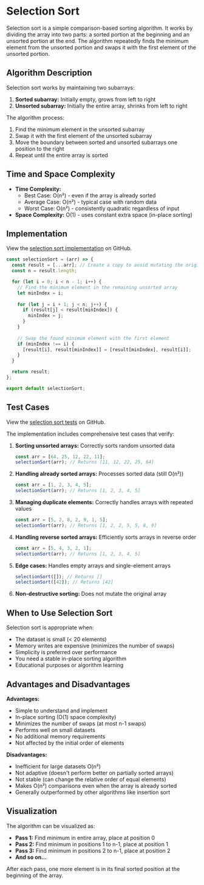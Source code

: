 # Selection Sort

Selection sort is a simple comparison-based sorting algorithm. It works by dividing the array into two parts: a sorted portion at the beginning and an unsorted portion at the end. The algorithm repeatedly finds the minimum element from the unsorted portion and swaps it with the first element of the unsorted portion.

## Algorithm Description

Selection sort works by maintaining two subarrays:

1. **Sorted subarray:** Initially empty, grows from left to right
2. **Unsorted subarray:** Initially the entire array, shrinks from left to right

The algorithm process:

1. Find the minimum element in the unsorted subarray
2. Swap it with the first element of the unsorted subarray
3. Move the boundary between sorted and unsorted subarrays one position to the right
4. Repeat until the entire array is sorted

## Time and Space Complexity

- **Time Complexity:**
  - Best Case: O(n²) - even if the array is already sorted
  - Average Case: O(n²) - typical case with random data
  - Worst Case: O(n²) - consistently quadratic regardless of input
- **Space Complexity:** O(1) - uses constant extra space (in-place sorting)

## Implementation

View the [selection sort implementation](https://github.com/kostyngricuk/patterns-algorithms-and-data-structures/blob/master/examples/algorithms/sort/selectionSort/index.js) on GitHub.

```js
const selectionSort = (arr) => {
  const result = [...arr]; // Create a copy to avoid mutating the original array
  const n = result.length;

  for (let i = 0; i < n - 1; i++) {
    // Find the minimum element in the remaining unsorted array
    let minIndex = i;
    
    for (let j = i + 1; j < n; j++) {
      if (result[j] < result[minIndex]) {
        minIndex = j;
      }
    }
    
    // Swap the found minimum element with the first element
    if (minIndex !== i) {
      [result[i], result[minIndex]] = [result[minIndex], result[i]];
    }
  }

  return result;
};

export default selectionSort;
```

## Test Cases

View the [selection sort tests](https://github.com/kostyngricuk/patterns-algorithms-and-data-structures/blob/master/examples/algorithms/sort/selectionSort/index.test.js) on GitHub.

The implementation includes comprehensive test cases that verify:

1. **Sorting unsorted arrays:** Correctly sorts random unsorted data

   ```js
   const arr = [64, 25, 12, 22, 11];
   selectionSort(arr); // Returns [11, 12, 22, 25, 64]
   ```

2. **Handling already sorted arrays:** Processes sorted data (still O(n²))

   ```js
   const arr = [1, 2, 3, 4, 5];
   selectionSort(arr); // Returns [1, 2, 3, 4, 5]
   ```

3. **Managing duplicate elements:** Correctly handles arrays with repeated values

   ```js
   const arr = [5, 2, 8, 2, 9, 1, 5];
   selectionSort(arr); // Returns [1, 2, 2, 5, 5, 8, 9]
   ```

4. **Handling reverse sorted arrays:** Efficiently sorts arrays in reverse order

   ```js
   const arr = [5, 4, 3, 2, 1];
   selectionSort(arr); // Returns [1, 2, 3, 4, 5]
   ```

5. **Edge cases:** Handles empty arrays and single-element arrays

   ```js
   selectionSort([]); // Returns []
   selectionSort([42]); // Returns [42]
   ```

6. **Non-destructive sorting:** Does not mutate the original array

## When to Use Selection Sort

Selection sort is appropriate when:

- The dataset is small (< 20 elements)
- Memory writes are expensive (minimizes the number of swaps)
- Simplicity is preferred over performance
- You need a stable in-place sorting algorithm
- Educational purposes or algorithm learning

## Advantages and Disadvantages

**Advantages:**

- Simple to understand and implement
- In-place sorting (O(1) space complexity)
- Minimizes the number of swaps (at most n-1 swaps)
- Performs well on small datasets
- No additional memory requirements
- Not affected by the initial order of elements

**Disadvantages:**

- Inefficient for large datasets O(n²)
- Not adaptive (doesn't perform better on partially sorted arrays)
- Not stable (can change the relative order of equal elements)
- Makes O(n²) comparisons even when the array is already sorted
- Generally outperformed by other algorithms like insertion sort

## Visualization

The algorithm can be visualized as:

- **Pass 1:** Find minimum in entire array, place at position 0
- **Pass 2:** Find minimum in positions 1 to n-1, place at position 1
- **Pass 3:** Find minimum in positions 2 to n-1, place at position 2
- **And so on...**

After each pass, one more element is in its final sorted position at the beginning of the array.
